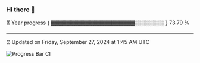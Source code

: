 ### Hi there 👋

⏳ Year progress { ▓▓▓▓▓▓▓▓▓▓▓▓▓▓▓▓▓▓▓▓▓▓░░░░░░░░ } 73.79 %

---

⏰ Updated on Friday, September 27, 2024 at 1:45 AM UTC

![Progress Bar CI](https://github.com/arthurbuhl/arthurbuhl/workflows/Progress%20Bar%20CI/badge.svg)
